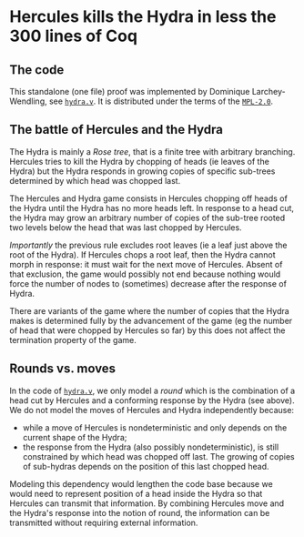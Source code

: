 # Hercules kills the Hydra in less the 300 lines of Coq

## The code
This standalone (one file) proof was implemented by Dominique Larchey-Wendling, 
see [`hydra.v`](theories/hydra.v). It is distributed under the terms of the [`MPL-2.0`](LICENSE).

## The battle of Hercules and the Hydra
The Hydra is mainly a _Rose tree_, that is a finite tree with arbitrary branching.
Hercules tries to kill the Hydra by chopping of heads (ie leaves of the Hydra) but 
the Hydra responds in growing copies of specific sub-trees determined by which
head was chopped last.

The Hercules and Hydra game consists in Hercules chopping off heads of the Hydra until
the Hydra has no more heads left. In response to a head cut, the Hydra may grow an arbitrary
number of copies of the sub-tree rooted two levels below the head that was last chopped
by Hercules.

_Importantly_ the previous rule excludes root leaves (ie a leaf just above the root of the Hydra).
If Hercules chops a root leaf, then the Hydra cannot morph in response: it must wait for the next 
move of Hercules. Absent of that exclusion, the game would possibly not end because 
nothing would force the number of nodes to (sometimes) decrease after the response of Hydra.

There are variants of the game where the number of copies that the Hydra makes is
determined fully by the advancement of the game (eg the number of head that were 
chopped by Hercules so far) by this does not affect the termination property of the
game.

## Rounds vs. moves
In the code of [`hydra.v`](theories/hydra.v), we only model a _round_ which is
the combination of a head cut by Hercules and a conforming response by the Hydra
(see above).
We do not model the moves of Hercules and Hydra independently because:
- while a move of Hercules is nondeterministic and only depends on the current
  shape of the Hydra;
- the response from the Hydra (also possibly nondeterministic), is still
  constrained by which head was chopped off last. The growing of copies of 
  sub-hydras depends on the position of this last chopped head.
  
Modeling this dependency would lengthen the code base because we would need
to represent position of a head inside the Hydra so that Hercules can
transmit that information. By combining Hercules move and the Hydra's
response into the notion of round, the information can be transmitted 
without requiring external information.

